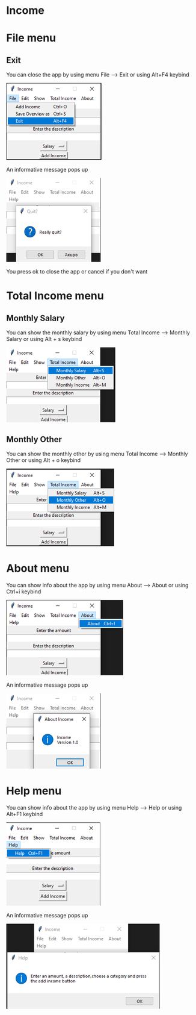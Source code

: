 # Income

# File menu


## Exit

You can close the app by using menu File --> Exit or using Alt+F4 keybind

<p><img src = "File menu/close app.png" title="Close app"></p>

An informative message pops up

<p><img src ="File menu/close app pop up.png" title="close app pop up"/> </p>

You press ok to close the app or cancel if you don't want

# Total Income menu

## Monthly Salary

You can show the monthly salary by using menu Total Income --> Monthly Salary or using Alt + s keybind

<p><img src="Total Income/monthly salary.png" title="monthly salary"/></p>

## Monthly Other

You can show the monthly other by using menu Total Income --> Monthly Other or using Alt + o keybind

<p><img src="Total Income/monthly other.png" title="monthly other"/></p>

# About menu

You can show info about the app by using menu About --> About or using Ctrl+i keybind

<p><img src="About menu/about menu.png" title="about menu"/></p>

An informative message pops up

<p><img src="About menu/about.png" title="about menu"/></p> 

# Help menu

You can show info about the app by using menu Help --> Help or using Alt+F1 keybind

<p><img src="Help menu/help menu.png" title="help menu"/></p>

An informative message pops up

<p><img src="Help menu/help.png" title="help"/></p> 